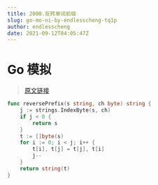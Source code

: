 ```yaml
---
title: 2000.反转单词前缀
slug: go-mo-ni-by-endlesscheng-tq1p
author: endlesscheng
date: 2021-09-12T04:05:47Z
---
```

# Go 模拟
 
> [原文链接](https://leetcode.cn/problems/reverse-prefix-of-word/solution/go-mo-ni-by-endlesscheng-tq1p)
```go
func reversePrefix(s string, ch byte) string {
	j := strings.IndexByte(s, ch)
	if j < 0 {
		return s
	}
	t := []byte(s)
	for i := 0; i < j; i++ {
		t[i], t[j] = t[j], t[i]
		j--
	}
	return string(t)
}
```
